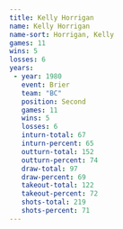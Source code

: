 ```yaml
---
title: Kelly Horrigan
name: Kelly Horrigan
name-sort: Horrigan, Kelly
games: 11
wins: 5
losses: 6
years:
 - year: 1980
   event: Brier
   team: "BC"
   position: Second
   games: 11
   wins: 5
   losses: 6
   inturn-total: 67
   inturn-percent: 65
   outturn-total: 152
   outturn-percent: 74
   draw-total: 97
   draw-percent: 69
   takeout-total: 122
   takeout-percent: 72
   shots-total: 219
   shots-percent: 71
---
```

